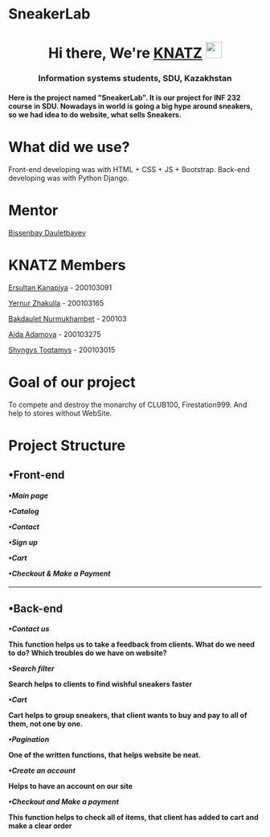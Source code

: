 # SneakerLab 

<h1 align="center">Hi there, We're <a href="https://daniilshat.ru/" target="_blank">KNATZ</a> 
<img src="https://github.com/blackcater/blackcater/raw/main/images/Hi.gif" height="32"/></h1>
<h3 align="center">Information systems students, SDU, Kazakhstan</h3>

<h4>Here is the project named "SneakerLab". It is our project for INF 232 course in SDU. Nowadays in world is going a big hype around sneakers, so we had idea to do website, what sells Sneakers.</h4>

# What did we use?

Front-end developing was with HTML + CSS + JS + Bootstrap.
Back-end developing was with Python Django.

# Mentor

 [Bissenbay Dauletbayev](https://github.com/bissenbay "Bissenbay Dauletbayev")
 
# KNATZ Members

[Ersultan Kanapiya](https://github.com/ErsultanKanapiya "The Beast") - 200103091

[Yernur Zhakulla](https://github.com/ZhakullaYernur "The Shark") - 200103165

[Bakdaulet Nurmukhambet](https://github.com/archiiiii "The Fox") - 200103

[Aida Adamova](https://github.com/aeedaa "The Astronaut") - 200103275

[Shyngys Toqtamys](https://github.com/Shynggyst "The Guy") - 200103015

# Goal of our project

To compete and destroy the monarchy of CLUB100, Firestation999. And help to stores without WebSite.

# Project Structure

<h2>•Front-end</h2>

 <h4>
 
 _•Main page_
 
 _•Catalog_
 
 _•Contact_
 
 _•Sign up_
 
 _•Cart_
 
 _•Checkout & Make a Payment_
  </h4>
 
 ____________________________
 
<h2>•Back-end</h2>
<h4>
 
 _•Contact us_
 
  This function helps us to take a feedback from clients. What do we need to do? Which troubles do we have on website?

 _•Search filter_
 
  Search helps to clients to find wishful sneakers faster
  
 _•Cart_
 
  Cart helps to group sneakers, that client wants to buy and pay to all of them, not one by one.
  
 _•Pagination_
 
  One of the written functions, that helps website be neat.
  
 _•Create an account_
 
  Helps to have an account on our site
  
 _•Checkout and Make a payment_
 
  This function helps to check all of items, that client has added to cart and make a clear order
 </h4>
